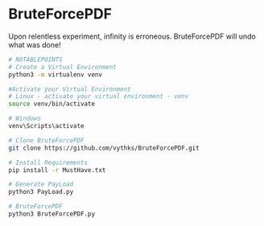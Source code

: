 # BruteForcePDF

Upon relentless experiment, infinity is erroneous. BruteForcePDF will undo what was done!

```bash
# NOTABLEPOINTS
# Create a Virtual Environment 
python3 -m virtualenv venv

#Activate your Virtual Environment 
# Linux - activate your virtual environment - venv
source venv/bin/activate

# Windows
venv\Scripts\activate

# Clone BruteForcePDF
git clone https://github.com/vythks/BruteForcePDF.git

# Install Requirements
pip install -r MustHave.txt

# Generate PayLoad
python3 PayLoad.py

# BruteForcePDF
python3 BruteForcePDF.py
```
